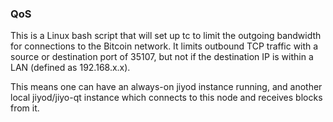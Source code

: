 ### QoS

This is a Linux bash script that will set up tc to limit the outgoing bandwidth
for connections to the Bitcoin network. It limits outbound TCP traffic with a
source or destination port of 35107, but not if the destination IP is within a
LAN (defined as 192.168.x.x).

This means one can have an always-on jiyod instance running, and another
local jiyod/jiyo-qt instance which connects to this node and receives
blocks from it.
